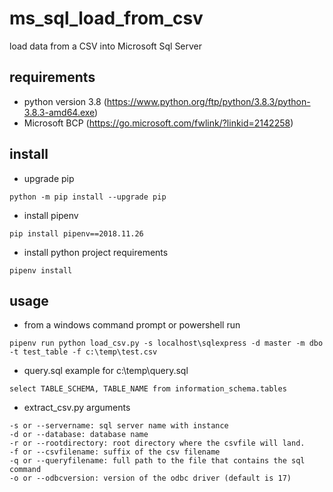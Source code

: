 # ms_sql_load_from_csv
load data from a CSV into Microsoft Sql Server


## requirements
- python version 3.8 (https://www.python.org/ftp/python/3.8.3/python-3.8.3-amd64.exe)
- Microsoft BCP (https://go.microsoft.com/fwlink/?linkid=2142258)

## install
- upgrade pip
```
python -m pip install --upgrade pip
```
- install pipenv
```
pip install pipenv==2018.11.26
```
- install python project requirements
```
pipenv install
```

## usage

- from a windows command prompt or powershell run
```
pipenv run python load_csv.py -s localhost\sqlexpress -d master -m dbo -t test_table -f c:\temp\test.csv
```

- query.sql example for c:\temp\query.sql
```
select TABLE_SCHEMA, TABLE_NAME from information_schema.tables
```

- extract_csv.py arguments
```
-s or --servername: sql server name with instance
-d or --database: database name
-r or --rootdirectory: root directory where the csvfile will land.
-f or --csvfilename: suffix of the csv filename
-q or --queryfilename: full path to the file that contains the sql command
-o or --odbcversion: version of the odbc driver (default is 17)
```
